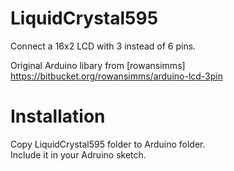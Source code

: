 # LiquidCrystal595
Connect a 16x2 LCD with 3 instead of 6 pins.

Original Arduino libary from [rowansimms]<br />
https://bitbucket.org/rowansimms/arduino-lcd-3pin

# Installation
Copy LiquidCrystal595 folder to Arduino folder.<br />
Include it in your Adruino sketch.


